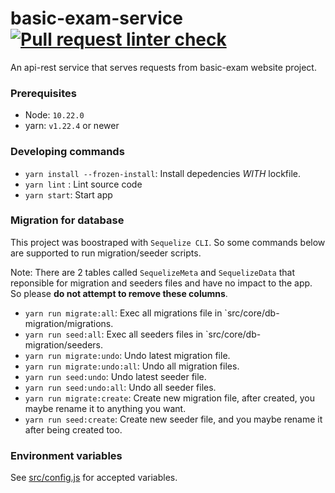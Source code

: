 # basic-exam-service [![Pull request linter check](https://github.com/hyperion0201/basic-exam-service/actions/workflows/node.js.yml/badge.svg)](https://github.com/hyperion0201/basic-exam-service/actions/workflows/node.js.yml)
An api-rest service that serves requests from basic-exam website project.
### Prerequisites
- Node: `10.22.0`
- yarn: `v1.22.4` or newer

### Developing commands
- `yarn install --frozen-install`: Install depedencies *WITH* lockfile.
- `yarn lint` : Lint source code
- `yarn start`: Start app


### Migration for database
This project was boostraped with `Sequelize CLI`. So some commands below are supported to run migration/seeder scripts.

Note: There are 2 tables called `SequelizeMeta` and `SequelizeData` that reponsible for migration and seeders files and have no impact to the app. So please **do not attempt to remove these columns**.

- `yarn run migrate:all`: Exec all migrations file in `src/core/db-migration/migrations.
- `yarn run seed:all`: Exec all seeders files in `src/core/db-migration/seeders.
- `yarn run migrate:undo`: Undo latest migration file.
- `yarn run migrate:undo:all`: Undo all migration files.
- `yarn run seed:undo`: Undo latest seeder file.
- `yarn run seed:undo:all`: Undo all seeder files.
- `yarn run migrate:create`: Create new migration file, after created, you maybe rename it to anything you want.
- `yarn run seed:create`: Create new seeder file, and you maybe rename it after being created too.

### Environment variables
See [src/config.js](https://github.com/hyperion0201/basic-exam-service/blob/main/src/configs.js) for accepted variables.

